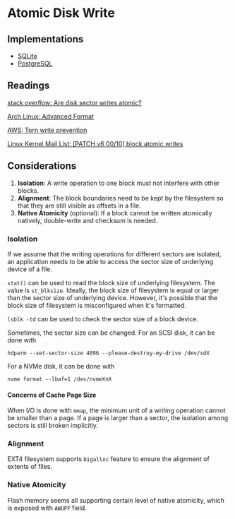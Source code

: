 Atomic Disk Write
====

Implementations
----

* [SQLite](https://www.sqlite.org/atomiccommit.html)
* [PostgreSQL](https://wiki.postgresql.org/wiki/Full_page_writes)

Readings
----

[stack overflow: Are disk sector writes atomic?](https://stackoverflow.com/a/61832882/1491175)

[Arch Linux: Advanced Format](https://wiki.archlinux.org/title/Advanced_Format)

[AWS: Torn write prevention](https://docs.aws.amazon.com/AWSEC2/latest/UserGuide/storage-twp.html)

[Linux Kernel Mail List: [PATCH v6 00/10] block atomic writes](https://lkml.org/lkml/2024/3/26/746)

Considerations
----

1. **Isolation**: A write operation to one block must not interfere with other blocks.
2. **Alignment**: The block boundaries need to be kept by the filesystem so that they are still visible as offsets in a file.
3. **Native Atomicity** (optional): If a block cannot be written atomically natively, double-write and checksum is needed.

### Isolation

If we assume that the writing operations for different sectors are isolated, an application needs to be able to access the sector size of underlying device of a file.

`stat()` can be used to read the block size of underlying filesystem. The value is `st_blksize`. Ideally, the block size of filesystem is equal or larger than the sector size of underlying device. However, it's possible that the block size of filesystem is misconfigured when it's formatted.

`lsblk -td` can be used to check the sector size of a block device.

Sometimes, the sector size can be changed. For an SCSI disk, it can be done with

    hdparm --set-sector-size 4096 --please-destroy-my-drive /dev/sdX

For a NVMe disk, it can be done with

    nvme format --lbaf=1 /dev/nvmeXnX

#### Concerns of Cache Page Size

When I/O is done with `mmap`, the minimum unit of a writing operation cannot be smaller than a page. If a page is larger than a sector, the isolation among sectors is still broken implicitly.

### Alignment

EXT4 filesystem supports `bigalloc` feature to ensure the alignment of extents of files.

### Native Atomicity

Flash memory seems all supporting certain level of native atomicity, which is exposed with `AWUPF` field.